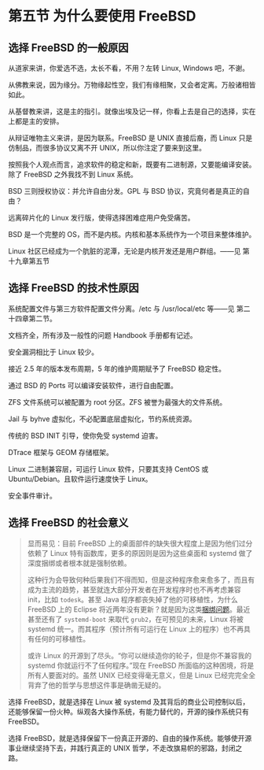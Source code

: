 # 第五节 为什么要使用 FreeBSD

## 选择 FreeBSD 的一般原因

从道家来讲，你爱选不选，太长不看，不用？左转 Linux, Windows 吧，不谢。

从佛教来说，因为缘分。万物缘起性空，我们有缘相聚，又会者定离。万般诸相皆如此。

从基督教来讲，这是主的指引。就像出埃及记一样，你看上去是自己的选择，实在上都是主的安排。

从辩证唯物主义来讲，是因为联系。FreeBSD 是 UNIX 直接后裔，而 Linux 只是仿制品，而很多协议又离不开 UNIX，所以你注定了要来到这里。

按照我个人观点而言，追求软件的稳定和新，既要有二进制源，又要能编译安装。除了 FreeBSD 之外我找不到 Linux 系统。

BSD 三则授权协议：并允许自由分发。GPL 与 BSD 协议，究竟何者是真正的自由？

远离碎片化的 Linux 发行版，使得选择困难症用户免受痛苦。

BSD 是一个完整的 OS，而不是内核。内核和基本系统作为一个项目来整体维护。

Linux 社区已经成为一个肮脏的泥潭，无论是内核开发还是用户群组。——见 第十九章第五节

## 选择 FreeBSD 的技术性原因

系统配置文件与第三方软件配置文件分离。/etc 与 /usr/local/etc 等——见 第二十四章第二节。

文档齐全，所有涉及一般性的问题 Handbook 手册都有记述。

安全漏洞相比于 Linux 较少。

接近 2.5 年的版本发布周期，5 年的维护周期赋予了 FreeBSD 稳定性。

通过 BSD 的 Ports 可以编译安装软件，进行自由配置。

ZFS 文件系统可以被配置为 root 分区。ZFS 被誉为最强大的文件系统。

Jail 与 byhve 虚拟化，不必配置底层虚拟化，节约系统资源。

传统的 BSD INIT 引导，使你免受 systemd 迫害。

DTrace 框架与 GEOM 存储框架。

Linux 二进制兼容层，可运行 Linux 软件，只要其支持 CentOS 或 Ubuntu/Debian。且软件运行速度快于 Linux。

安全事件审计。

## 选择 FreeBSD 的社会意义

> 显而易见：目前 FreeBSD 上的桌面部件的缺失很大程度上是因为他们过分依赖了 Linux 特有函数库，更多的原因则是因为这些桌面和 systemd 做了深度捆绑或者根本就是强制依赖。
>
>这种行为会导致何种后果我们不得而知，但是这种程序愈来愈多了，而且有成为主流的趋势，甚至就连大部分开发者在开发程序时也不再考虑兼容 init，比如 `todesk`。甚至 Java 程序都丧失掉了他的可移植性，为什么 FreeBSD 上的 Eclipse 将近两年没有更新？就是因为这类[捆绑问题](https://git.eclipse.org/r/c/platform/eclipse.platform.swt/+/163641/)。最近甚至还有了 `systemd-boot` 来取代 `grub2`，在可预见的未来，Linux 将被 systemd 统一。而其程序（预计所有可运行在 Linux 上的程序）也不再具有任何的可移植性。
>
>或许 Linux 的开源到了尽头。“你可以继续造你的轮子，但是你不兼容我的 systemd 你就运行不了任何程序。”现在 FreeBSD 所面临的这种困境，将是所有人要面对的。虽然 UNIX 已经变得毫无意义，但是 Linux 已经完完全全背弃了他的哲学与思想这件事是确凿无疑的。

选择 FreeBSD，就是选择在 Linux 被 systemd 及其背后的商业公司控制以后，还能够保留一份火种。纵观各大操作系统，有能力替代的，开源的操作系统只有 FreeBSD。

选择 FreeBSD，就是选择保留下一份真正开源的、自由的操作系统。能够使开源事业继续坚持下去，并践行真正的 UNIX 哲学，不走改旗易帜的邪路，封闭之路。
